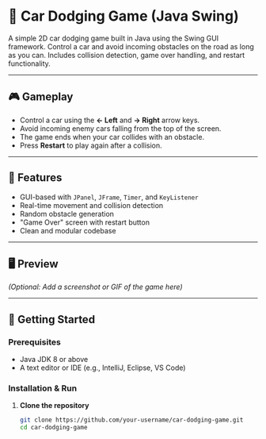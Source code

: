 # 🚗 Car Dodging Game (Java Swing)

A simple 2D car dodging game built in Java using the Swing GUI framework. Control a car and avoid incoming obstacles on the road as long as you can. Includes collision detection, game over handling, and restart functionality.

---

## 🎮 Gameplay

- Control a car using the **← Left** and **→ Right** arrow keys.
- Avoid incoming enemy cars falling from the top of the screen.
- The game ends when your car collides with an obstacle.
- Press **Restart** to play again after a collision.

---

## 🧱 Features

- GUI-based with `JPanel`, `JFrame`, `Timer`, and `KeyListener`
- Real-time movement and collision detection
- Random obstacle generation
- "Game Over" screen with restart button
- Clean and modular codebase

---

## 🖥️ Preview

*(Optional: Add a screenshot or GIF of the game here)*

---

## 🚀 Getting Started

### Prerequisites
- Java JDK 8 or above
- A text editor or IDE (e.g., IntelliJ, Eclipse, VS Code)

### Installation & Run

1. **Clone the repository**
   ```bash
   git clone https://github.com/your-username/car-dodging-game.git
   cd car-dodging-game
